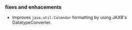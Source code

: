 ### fixes and enhacements

- Improves `java.util.Calendar` formatting by using JAXB's DatatypeConverter.

  [11]: https://github.com/eed3si9n/sjson-new/pull/11
